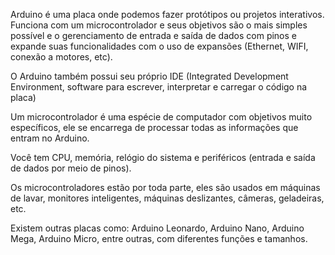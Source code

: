 


Arduino é uma placa onde podemos fazer protótipos ou projetos interativos. Funciona com um microcontrolador e seus objetivos são o mais simples possível e o gerenciamento de entrada e saída de dados com pinos e expande suas funcionalidades com o uso de expansões (Ethernet, WIFI, conexão a motores, etc).

O Arduino também possui seu próprio IDE (Integrated Development Environment, software para escrever, interpretar e carregar o código na placa)

Um microcontrolador é uma espécie de computador com objetivos muito específicos, ele se encarrega de processar todas as informações que entram no Arduino.

Você tem CPU, memória, relógio do sistema e periféricos (entrada e saída de dados por meio de pinos).

Os microcontroladores estão por toda parte, eles são usados ​​em máquinas de lavar, monitores inteligentes, máquinas deslizantes, câmeras, geladeiras, etc.

Existem outras placas como: Arduino Leonardo, Arduino Nano, Arduino Mega, Arduino Micro, entre outras, com diferentes funções e tamanhos.
